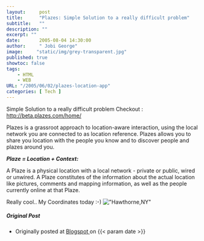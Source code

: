 ```yaml
---
layout:     post
title:      "Plazes: Simple Solution to a really difficult problem"
subtitle:   ""
description: ""
excerpt: ""
date:       2005-08-04 14:30:00
author:     " Jobi George"
image:     "static/img/grey-transparent.jpg"
published: true
showtoc: false 
tags:
    - HTML
    - WEB
URL: "/2005/06/02/plazes-location-app"
categories: [ Tech ]
---
```


Simple Solution to a really difficult problem
Checkout : http://beta.plazes.com/home/

Plazes is a grassroot approach to location-aware interaction, using the local network you are connected to as location reference. Plazes allows you to share you location with the people you know and to discover people and plazes around you.


***Plaze = Location + Context:***

A Plaze is a physical location with a local network - private or public, wired or unwired. A Plaze constitutes of the information about the actual location like pictures, comments and mapping information, as well as the people currently online at that Plaze.

Really cool.. My Coordinates today :-) !["Hawthorne,NY"](/img/blogimg/20050804-plazes-hawthorne.JPG)



##### Original Post

* Originally posted at [ Blogspot ]( http://jobig.blogspot.com/2005/08/plazes-simple-solution-to-really.html) on {{< param date >}}


